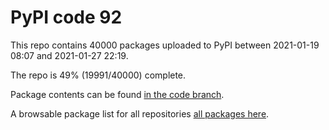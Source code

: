 # PyPI code 92

This repo contains 40000 packages uploaded to PyPI between 
2021-01-19 08:07 and 2021-01-27 22:19.

The repo is 49% (19991/40000) complete.

Package contents can be found [in the code branch](https://github.com/pypi-data/pypi-mirror-92/tree/code/packages).

A browsable package list for all repositories [all packages here](https://pypi-data.github.io/website/repositories/pypi-mirror-92).


